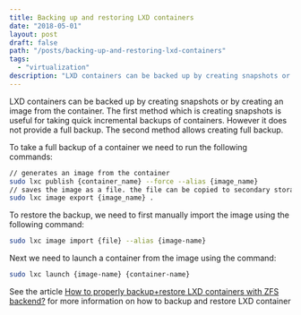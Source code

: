 ```yaml
---
title: Backing up and restoring LXD containers
date: "2018-05-01"
layout: post
draft: false
path: "/posts/backing-up-and-restoring-lxd-containers"
tags:
  - "virtualization"
description: "LXD containers can be backed up by creating snapshots or by creating an image from the container. The first method which is creating snapshots is useful for taking quick incremental backups of containers. However it does not provide a full backup. The second method allows creating full backup."
---
```


LXD containers can be backed up by creating snapshots or by creating an image from the container. The first method which is creating snapshots is useful for taking quick incremental backups of containers. However it does not provide a full backup. The second method allows creating full backup.

To take a full backup of a container we need to run the following commands:

```bash
// generates an image from the container
sudo lxc publish {container_name} --force --alias {image_name}
// saves the image as a file. the file can be copied to secondary storage such as usb
sudo lxc image export {image_name} .
```

To restore the backup, we need to first manually import the image using the following command:

```bash
sudo lxc image import {file} --alias {image-name}
```

Next we need to launch a container from the image using the command:

```bash
sudo lxc launch {image-name} {container-name}
```

See the article [How to properly backup+restore LXD containers with ZFS backend?](https://discuss.linuxcontainers.org/t/how-to-properly-backup-restore-lxd-containers-with-zfs-backend/417) for more information on how to backup and restore LXD container
